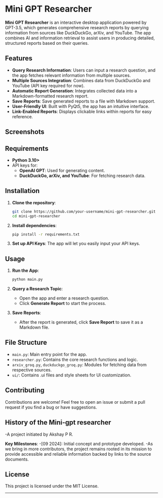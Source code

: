 # Mini GPT Researcher

**Mini GPT Researcher** is an interactive desktop application powered by GPT-3.5, which generates comprehensive research reports by querying information from sources like DuckDuckGo, arXiv, and YouTube. The app combines AI and information retrieval to assist users in producing detailed, structured reports based on their queries. 

## Features

- **Query Research Information**: Users can input a research question, and the app fetches relevant information from multiple sources.
- **Multiple Sources Integration**: Combines data from DuckDuckGo and YouTube (API key required for now).
- **Automatic Report Generation**: Integrates collected data into a Markdown-formatted research report.
- **Save Reports**: Save generated reports to a file with Markdown support.
- **User-Friendly UI**: Built with PyQt5, the app has an intuitive interface.
- **Link-Enabled Reports**: Displays clickable links within reports for easy reference.

## Screenshots


## Requirements

- **Python 3.10>**
- API keys for:
  - **OpenAI GPT**: Used for generating content.
  - **DuckDuckGo, arXiv, and YouTube**: For fetching research data.

## Installation

1. **Clone the repository**:
   ```bash
   git clone https://github.com/your-username/mini-gpt-researcher.git
   cd mini-gpt-researcher
   ```

2. **Install dependencies**:
   ```bash
   pip install -r requirements.txt
   ```

3. **Set up API Keys**:
   The app will let you easily input your API keys.

## Usage

1. **Run the App**:
   ```bash
   python main.py
   ```

2. **Query a Research Topic**:
   - Open the app and enter a research question.
   - Click **Generate Report** to start the process.

3. **Save Reports**:
   - After the report is generated, click **Save Report** to save it as a Markdown file.

## File Structure

- `main.py`: Main entry point for the app.
- `researcher.py`: Contains the core research functions and logic.
- `arxiv_groq.py`, `duckduckgo_groq.py`: Modules for fetching data from respective sources.
- `ui/`: Contains .ui files and style sheets for UI customization.

## Contributing

Contributions are welcome! Feel free to open an issue or submit a pull request if you find a bug or have suggestions.

## History of the Mini-gpt researcher

-A project initiated by Akshay P R.

**Key Milestones**:
-[09 2024]: Initial concept and prototype developed.
-As we bring in more contributors, the project remains rooted in its mission to provide accessible and reliable information backed by links to the source documents.

## License

This project is licensed under the MIT License.

---

